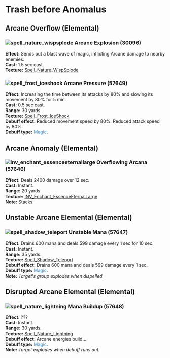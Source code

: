 # Trash before Anomalus


## Arcane Overflow (Elemental)

### ![spell_nature_wispsplode] Arcane Explosion (30096)
**Effect:** Sends out a blast wave of magic, inflicting Arcane damage to nearby enemies.<br/>
**Cast:** 1.5 sec cast.<br/>
**Texture:** <a href="https://wow.zamimg.com/images/wow/icons/large/spell_nature_wispsplode.jpg">Spell_Nature_WispSplode</a>

[spell_nature_wispsplode]: https://wow.zamimg.com/images/wow/icons/small/spell_nature_wispsplode.jpg


### ![spell_frost_iceshock] Arcane Pressure (57649)
**Effect:** Increasing the time between its attacks by 80% and slowing its movement by 80% for 5 min.<br>
**Cast:** 0.5 sec cast.<br>
**Range:** 30 yards.<br>
**Texture:** <a href="https://wow.zamimg.com/images/wow/icons/large/spell_frost_iceshock.jpg">Spell_Frost_IceShock</a><br>
**Debuff effect:** Reduced movement speed by 80%. Reduced attack speed by 80%.<br>
**Debuff type:** <span style="color:#3296FF">Magic</span>.<br>

[spell_frost_iceshock]: https://wow.zamimg.com/images/wow/icons/small/spell_frost_iceshock.jpg



## Arcane Anomaly (Elemental)


### ![inv_enchant_essenceeternallarge] Overflowing Arcana (57646)
**Effect:** Deals 2400 damage over 12 sec.<br>
**Cast:** Instant.<br>
**Range:** 20 yards.<br>
**Texture:** <a href="https://wow.zamimg.com/images/wow/icons/large/inv_enchant_essenceeternallarge.jpg">INV_Enchant_EssenceEternalLarge</a><br>
**Note:** Stacks.<br>

[inv_enchant_essenceeternallarge]: https://wow.zamimg.com/images/wow/icons/small/inv_enchant_essenceeternallarge.jpg



## Unstable Arcane Elemental (Elemental)


### ![spell_shadow_teleport] Unstable Mana (57647)
**Effect:** Drains 600 mana and deals 599 damage every 1 sec for 10 sec.<br>
**Cast:** Instant.<br>
**Range:** 35 yards.<br>
**Texture:** <a href="https://wow.zamimg.com/images/wow/icons/large/spell_shadow_teleport.jpg">Spell_Shadow_Teleport</a><br>
**Debuff effect:** Drains 600 mana and deals 599 damage every 1 sec.<br>
**Debuff type:** <span style="color:#3296FF">Magic</span>.<br>
**Note:** *Target's group explodes when dispelled.*<br>


[spell_shadow_teleport]: https://wow.zamimg.com/images/wow/icons/small/spell_shadow_teleport.jpg



## Disrupted Arcane Elemental (Elemental)


### ![spell_nature_lightning] Mana Buildup (57648)
**Effect:** ???<br>
**Cast:** Instant.<br>
**Range:** 30 yards.<br>
**Texture:** <a href="https://wow.zamimg.com/images/wow/icons/large/spell_nature_lightning.jpg">Spell_Nature_Lightning</a><br>
**Debuff effect:** Arcane energies build...<br>
**Debuff type:** <span style="color:#3296FF">Magic</span>.<br>
**Note:** *Target explodes when debuff runs out.*<br>

[spell_nature_lightning]: https://wow.zamimg.com/images/wow/icons/small/spell_nature_lightning.jpg